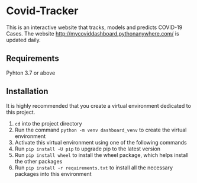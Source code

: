 # Covid-Tracker

This is an interactive website that tracks, models and predicts COVID-19 Cases. 
The website http://mycoviddashboard.pythonanywhere.com/ is updated daily. 

## Requirements

Pyhton 3.7 or above

## Installation 

It is highly recommended that you create a virtual environment dedicated to this project.

  1. `cd` into the project directory
  2. Run the command `python -m venv dashboard_venv` to create the virtual environment
  3. Activate this virtual environment using one of the following commands
  4. Run `pip install -U pip` to upgrade pip to the latest version
  5. Run `pip install wheel` to install the wheel package, which helps install the other packages
  6. Run `pip install -r requirements.txt` to install all the necessary packages into this environment

